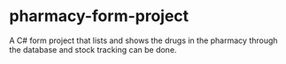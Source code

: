 # pharmacy-form-project
A C# form project that lists and shows the drugs in the pharmacy through the database and stock tracking can be done.
